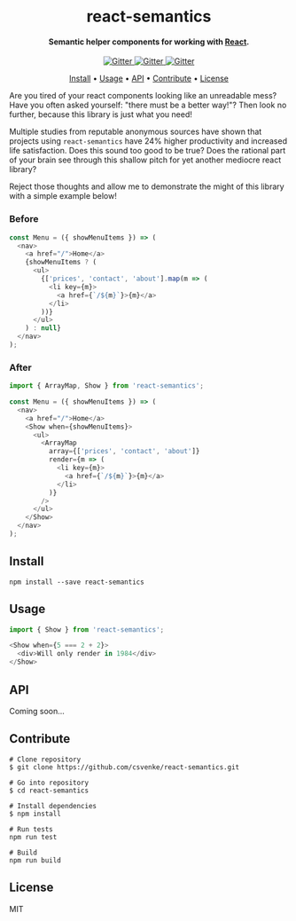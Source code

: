 <h1 align="center">
  <br>
  react-semantics
  <br>
</h1>

<h4 align="center">Semantic helper components for working with <a href="https://reactjs.org/" target="_blank">React</a>.</h4>

<p align="center">
  <a href="https://badge.fury.io/js/react-semantics">
    <img src="https://badge.fury.io/js/react-semantics.svg" alt="Gitter">
  </a>
  <a href="">
    <img src="https://travis-ci.com/csvenke/react-semantics.svg?branch=master" alt="Gitter">
  </a>
  <a href="">
    <img src="https://david-dm.org/csvenke/react-semantics.svg" alt="Gitter">
  </a>
</p>

<p align="center">
  <a href="#install">Install</a> •
  <a href="#usage">Usage</a> •
  <a href="#api">API</a> •
  <a href="#contribute">Contribute</a> •
  <a href="#license">License</a>
</p>

Are you tired of your react components looking like an unreadable mess?
Have you often asked yourself: "there must be a better way!"?
Then look no further, because this library is just what you need!

Multiple studies from reputable anonymous sources have shown that projects using `react-semantics` have 24% higher productivity and increased life satisfaction.
Does this sound too good to be true?
Does the rational part of your brain see through this shallow pitch for yet another mediocre react library?

Reject those thoughts and allow me to demonstrate the might of this library with a simple example below!

### Before

```javascript
const Menu = ({ showMenuItems }) => (
  <nav>
    <a href="/">Home</a>
    {showMenuItems ? (
      <ul>
        {['prices', 'contact', 'about'].map(m => (
          <li key={m}>
            <a href={`/${m}`}>{m}</a>
          </li>
        ))}
      </ul>
    ) : null}
  </nav>
);
```

### After

```javascript
import { ArrayMap, Show } from 'react-semantics';

const Menu = ({ showMenuItems }) => (
  <nav>
    <a href="/">Home</a>
    <Show when={showMenuItems}>
      <ul>
        <ArrayMap
          array={['prices', 'contact', 'about']}
          render={m => (
            <li key={m}>
              <a href={`/${m}`}>{m}</a>
            </li>
          )}
        />
      </ul>
    </Show>
  </nav>
);
```

## Install

```
npm install --save react-semantics
```

## Usage

```javascript
import { Show } from 'react-semantics';

<Show when={5 === 2 + 2}>
  <div>Will only render in 1984</div>
</Show>
```

## API

Coming soon...

## Contribute

```
# Clone repository
$ git clone https://github.com/csvenke/react-semantics.git

# Go into repository
$ cd react-semantics

# Install dependencies
$ npm install

# Run tests
npm run test

# Build
npm run build
```

## License

MIT
